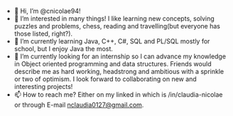 - 👋 Hi, I’m @cnicolae94!
- 👀 I’m interested in many things! I like learning new concepts, solving puzzles and problems, 
chess, reading and travelling(but everyone has those listed, right?).
- 🌱 I’m currently learning Java, C++, C#, SQL and PL/SQL mostly for school, but I enjoy Java the most.
- 💞️ I’m currently looking for an internship so I can advance my knowledge in Object oriented programming 
and data structures. Friends would describe me as hard working, headstrong and ambitious with a sprinkle 
or two of optimism. I look forward to collaborating on new and interesting projects!
- 📫 How to reach me? Either on my linked in which is /in/claudia-nicolae or through E-mail
nclaudia0127@gmail.com.


